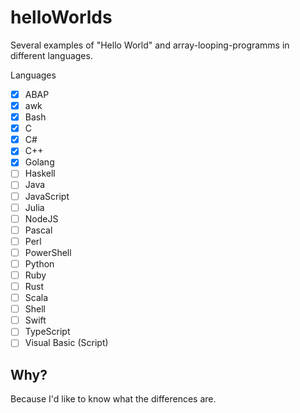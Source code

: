 # helloWorlds
Several examples of "Hello World" and array-looping-programms in different languages.

Languages
- [x] ABAP
- [x] awk
- [x] Bash
- [x] C
- [x] C#
- [x] C++
- [x] Golang
- [ ] Haskell
- [ ] Java
- [ ] JavaScript
- [ ] Julia
- [ ] NodeJS
- [ ] Pascal
- [ ] Perl
- [ ] PowerShell
- [ ] Python
- [ ] Ruby
- [ ] Rust
- [ ] Scala
- [ ] Shell
- [ ] Swift
- [ ] TypeScript
- [ ] Visual Basic (Script)

## Why?

Because I'd like to know what the differences are.
